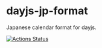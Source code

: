 dayjs-jp-format
===
Japanese calendar format for dayjs.

[![Actions Status](https://github.com/hyakt/dayjs-jp-format/workflows/Node.js%20CI/badge.svg)](https://github.com/hyakt/dayjs-jp-format/actions)
